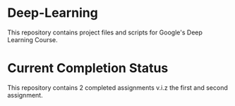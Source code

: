 # Deep-Learning

This repository contains project files and scripts for Google's Deep Learning Course. 

# Current Completion Status

This repository contains 2 completed assignments v.i.z the first and second assignment.
